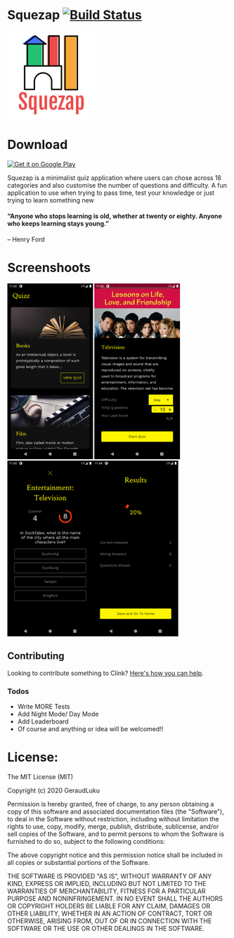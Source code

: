 # Squezap [![Build Status](https://travis-ci.org/joemccann/dillinger.svg?branch=master)](https://travis-ci.org/joemccann/dillinger)

<img src="/quiz-app-logo.png" height="200px"/> <br>

# Download
<a href="">
<img alt="Get it on Google Play" src="https://play.google.com/intl/en_us/badges/images/apps/en-play-badge.png" height="50px"/></a>

Squezap is a minimalist quiz application where users can chose across 18 categories and also customise the number of questions and difficulty. A fun application to use when trying to pass time, test your knowledge or just trying to learn something new

#### “Anyone who stops learning is old, whether at twenty or eighty. Anyone who keeps learning stays young.” 
– Henry Ford

# Screenshoots
<img src="Screenshot_1598827348.png" height="400px"/> <img src="Screenshot_1598827406.png" height="400px"/>
<img src="Screenshot_1598827429.png" height="400px"/><img src="Screenshot_1598827450.png" height="400px"/>

## Contributing
Looking to contribute something to Clink? [Here's how you can help](/Contributing.md).

### Todos

 - Write MORE Tests
 - Add Night Mode/ Day Mode
 - Add Leaderboard 
 - Of course and anything or idea will be welcomed!!

# License:
The MIT License (MIT)

Copyright (c) 2020 GeraudLuku

Permission is hereby granted, free of charge, to any person obtaining a copy
of this software and associated documentation files (the "Software"), to deal
in the Software without restriction, including without limitation the rights
to use, copy, modify, merge, publish, distribute, sublicense, and/or sell
copies of the Software, and to permit persons to whom the Software is
furnished to do so, subject to the following conditions:

The above copyright notice and this permission notice shall be included in all
copies or substantial portions of the Software.

THE SOFTWARE IS PROVIDED "AS IS", WITHOUT WARRANTY OF ANY KIND, EXPRESS OR
IMPLIED, INCLUDING BUT NOT LIMITED TO THE WARRANTIES OF MERCHANTABILITY,
FITNESS FOR A PARTICULAR PURPOSE AND NONINFRINGEMENT. IN NO EVENT SHALL THE
AUTHORS OR COPYRIGHT HOLDERS BE LIABLE FOR ANY CLAIM, DAMAGES OR OTHER
LIABILITY, WHETHER IN AN ACTION OF CONTRACT, TORT OR OTHERWISE, ARISING FROM,
OUT OF OR IN CONNECTION WITH THE SOFTWARE OR THE USE OR OTHER DEALINGS IN THE
SOFTWARE.

